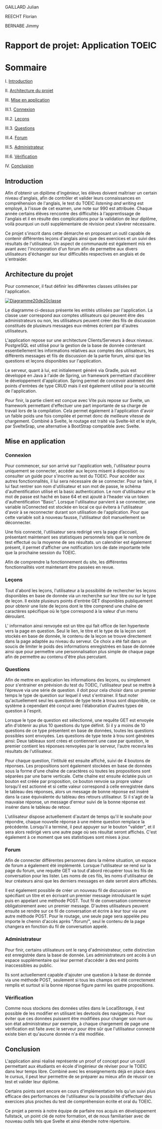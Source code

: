 GAILLARD Julian

REECHT Florian

BERNABE Jimmy


# Rapport de projet: Application TOEIC


# Sommaire
I. [Introduction](#introduction)

II. [Architecture du projet](#architecture-du-projet)

III. [Mise en application](#mise-en-application)

III.1. [Connexion](#connexion)
	
III.2. [Leçons](#leçon)
	
III.3. [Questions](#questions)
	
III.4. [Forum](#forum)
	
III.5. [Administrateur](#administrateur)
	
III.6. [Vérification](#vérification)
	
IV. [Conclusion](#conclusion)

## Introduction

Afin d'obtenir un diplôme d'ingénieur, les élèves doivent maîtriser un certain niveau d'anglais, afin de contrôler et valider leurs connaissances en compréhension de l'anglais, le test du TOEIC *listening and writing* est employé, à l'issue de cet examen, une note sur 990 est attribuée. Chaque année certains élèves rencontre des difficultés à l'apprentissage de l'anglais et il en résulte des complications pour la validation de leur diplôme, voilà pourquoi un outil supplémentaire de révision peut s’avérer nécessaire.

Ce projet s'inscrit dans cette démarche en proposant un outil capable de contenir différentes leçons d'anglais ainsi que des exercices et un suivi des résultats de l'utilisateur. Un aspect de communauté est également mis en avant avec l'incorporation d'un forum afin de permettre aux divers utilisateurs d'échanger sur leur difficultés respectives en anglais et de s'entraider.

## Architecture du projet

Pour commencer, il faut définir les différentes classes utilisées par l'application.

<a href="https://imgbb.com/"><img src="https://i.ibb.co/vZkjqLn/Diagramme20de20classe.png" alt="Diagramme20de20classe" border="0"></a>

Le diagramme ci-dessus présente les entités utilisées par l'application. La classe user correspond aux comptes utilisateurs qui peuvent être des administrateurs ou non, les utilisateurs peuvent créer des fils de discussion constitués de plusieurs messages eux-mêmes écrient par d'autres utilisateurs.

L'application repose sur une architecture Clients/Serveurs à deux niveaux. PostgreSQL est utilisé pour la gestion de la base de donnée contenant essentiellement les informations relatives aux comptes des utilisateurs, les différents messages et fils de discussion de la partie forum, ainsi que les questions et leçons disponibles sur l'application.

Le serveur, quant à lui, est initialement généré via Gradle, puis est développé en Java à l'aide de Spring, un framework permettant d’accélérer le développement d'application. Spring permet de concevoir aisément des points d'entrées de type CRUD mais il est également utilisé pour la sécurité de l'application.

Pour finir, la partie client est conçue avec Vite puis repose sur Svelte, un framework permettant d'effectuer une part importante de sa charge de travail lors de la compilation. Cela permet également à l'application d'avoir un faible poids une fois compilée et permet donc de meilleure vitesse de chargement. Combiné à Svelte, le routage est traité via Svelte-kit et le style, par SvelteSrap, une alternative à BootStrap compatible avec Svelte.

## Mise en application

### Connexion
Pour commencer, sur son arrivé sur l'application web, l'utilisateur pourra uniquement se connecter, accéder aux leçons misent à disposition ou consulter un guide pour s'inscrire au test du TOEIC. Pour accéder aux autres fonctionnalités, il lui sera nécessaire de se connecter. Pour se faire, il lui faut rentrer son nom d'utilisateur et son mot de passe, le schéma d'authentification utilisé et la basic authentication. Le nom d'utilisateur et le mot de passe est haché en base 64 et est ajouté à l'header via un token d'authentification "Basic". Lorsque l'utilisateur parvient à se connecter, une variable isConnected est stockée en local ce qui évitera à l'utilisateur d'avoir à se reconnecter durant son utilisation de l'application. Pour que cette variable soit à nouveau fausse, l'utilisateur doit manuellement se déconnecter.

Une fois connecté, l'utilisateur sera redirigé vers la page d’accueil, présentant maintenant ses statistiques personnels tels que le nombre de test effectué ou la moyenne de ses résultats. un calendrier est également présent, il permet d'afficher une notification lors de date importante telle que la prochaine session du TOEIC.

Afin de comprendre la fonctionnement du site, les différentes fonctionnalités vont maintenant être passées en revue.

### Leçons

Tout d'abord les leçons, l'utilisateur a la possibilité de rechercher les leçons disponibles en base de donnée via un recherche sur leur titre ou sur le type de leçon. Il existe plusieurs points d'entrée GET disponibles publiquement pour obtenir une liste de leçons dont le titre comprend une chaîne de caractères spécifique où le type correspond à la valeur d'un menu déroulant.

L' information ainsi renvoyée est un titre qui fait office de lien hypertexte vers la page en question. Seul le lien, le titre et le type de la leçon sont stockés en base de donnée, le contenu de la leçon se trouve directement dans la page adaptée au niveau du serveur. Ce choix a été fait dans un soucis de limiter le poids des informations enregistrées en base de donnée ainsi que pour permettre une personnalisation plus simple de chaque page afin de permettre au contenu d'être plus percutant.

### Questions

Afin de mettre en application les informations des leçons, ou simplement pour s'entrainer en prévision du test du TOEIC, l'utilisateur peut se mettre à l’épreuve via une série de question. il doit pour cela choisir dans un premier temps le type de question sur lequel il veut s'entrainer. Il faut noter qu'actuellement seul les questions de type texte à trous sont disponible, ce système à cependant été conçut avec l'élaboration d'autres types de question à l'esprit.

Lorsque le type de question est sélectionné, une requête GET est envoyée afin d'obtenir au plus 10 questions du type définit. Si il y a moins de 10 questions de ce type présentent en base de données, toutes les questions possibles sont envoyées. Les questions de type texte à trou sont générées ainsi: Deux tableaux sont crées et contiennent une case par question, le premier contient les réponses renvoyées par le serveur, l'autre recevra les résultats de l'utilisateur. 

Pour chaque question, l'intitulé est ensuite affiché, suivi de 4 boutons de réponses. Les propositions sont également stockées en base de données sous la forme d'une chaîne de caractères où toutes les propositions sont séparées par une barre verticale. Cette chaîne est ensuite éclatée puis un bouton est créée par proposition, ce bouton renvoie sa propre valeur lorsqu'il est actionné et si cette valeur correspond à celle enregistrée dans le tableau des réponses, alors un message de bonne réponse est inséré dans la case équivalente du tableau des retours utilisateur. Si il s'agit de la mauvaise réponse, un message d'erreur suivi de la bonne réponse est insérer dans le tableau de retour.

L'utilisateur dispose actuellement d'autant de temps qu'il le souhaite pour répondre, chaque nouvelle réponse à une même question remplace la précédente. Lorsqu'il a terminé, il peut appuyer sur le bouton "valider", et il sera alors redirigé vers une autre page où ses résultat seront affichés. C'est également à ce moment que ses statistiques sont mises à jour.

### Forum

Afin de connecter différentes personnes dans la même situation, un espace de forum a également été implémenté. Lorsque l'utilisateur se rend sur la page du forum, une requête GET va tout d'abord récupérer tous les fils de conversation pour les lister. Les noms de ces fils, les noms d'utilisateur de leur créateurs ainsi que les derniers messages en date seront alors affichés.

Il est également possible de créer un nouveau fil de discussion en spécifiant un titre et en écrivant un premier message introduisant le sujet puis en appelant une méthode POST. Tout fil de conversation commence obligatoirement avec un premier message. D'autres utilisateurs peuvent ensuite se rendre sur ce fil de conversation et écrire à leur tour via une autre méthode POST. Pour le routage, une seule page sera appelée peu importe le chemin d'accès après "/forum/", seul le contenu de la page changera en fonction du fil de conversation appelé.

### Administrateur

Pour finir, certains utilisateurs ont le rang d'administrateur, cette distinction est enregistrée dans la base de donnée. Les administrateurs ont accès à un espace supplémentaire qui leur permet d’accéder à des end points inaccessibles au public.

Ils sont actuellement capable d'ajouter une question à la base de donnée via une méthode POST, seulement si tous les champs ont été correctement remplis et surtout si la bonne réponse figure parmi les quatre propositions.

### Vérification

Comme nous stockons des données utiles dans le LocalStorage, il est possible de les modifier en utilisant les devtools des navigateurs. Pour éviter que ces données puissent être modifiées pour changer son nom ou son état administrateur par exemple, à chaque chargement de page une vérification est faite avec le serveur pour être sûr que l'utilisateur connecté existe bien et qu'aucune donnée n'a été modifiée. 

## Conclusion

L'application ainsi réalisé représente un proof of concept pour un outil permettant aux étudiants en école d'ingénieur de réviser pour le TOEIC dans leur temps libre. Combiné avec les enseignements déjà en place dans le cursus, il peut leur permettre de se préparer au mieux afin de réussir ce test et valider leur diplôme.

Certains points sont encore en cours d'implémentation tels qu'un suivi plus efficace des performances de l'utilisateur ou la possibilité d'effectuer des exercices plus proches du test de compréhension écrite et oral du TOEIC.

Ce projet a permis à notre équipe de parfaire nos acquis en développement fullstack, un point clé de notre formation, et de nous familiariser avec de nouveau outils tels que Svelte et ainsi étendre notre répertoire.
